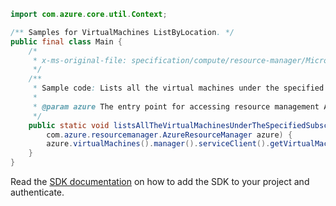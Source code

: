 ```java
import com.azure.core.util.Context;

/** Samples for VirtualMachines ListByLocation. */
public final class Main {
    /*
     * x-ms-original-file: specification/compute/resource-manager/Microsoft.Compute/stable/2021-07-01/examples/compute/ListVirtualMachinesInASubscriptionByLocation.json
     */
    /**
     * Sample code: Lists all the virtual machines under the specified subscription for the specified location.
     *
     * @param azure The entry point for accessing resource management APIs in Azure.
     */
    public static void listsAllTheVirtualMachinesUnderTheSpecifiedSubscriptionForTheSpecifiedLocation(
        com.azure.resourcemanager.AzureResourceManager azure) {
        azure.virtualMachines().manager().serviceClient().getVirtualMachines().listByLocation("eastus", Context.NONE);
    }
}
```

Read the [SDK documentation](https://github.com/Azure/azure-sdk-for-java/blob/azure-resourcemanager_2.11.0/sdk/resourcemanager/azure-resourcemanager/README.md) on how to add the SDK to your project and authenticate.
